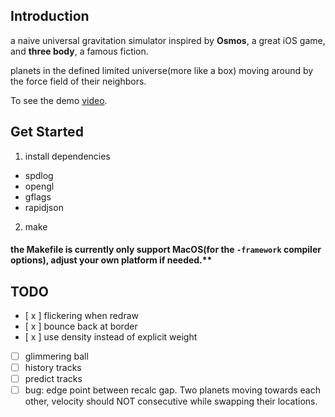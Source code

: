 ## Introduction
a naive universal gravitation simulator inspired by **Osmos**, a great iOS game, and **three body**, a famous fiction.

planets in the defined limited universe(more like a box) moving around by the force field of their neighbors.

To see the demo [video](res/demo.mov).
## Get Started
1. install dependencies

 - spdlog
 - opengl
 - gflags
 - rapidjson

2. make

#### the Makefile is currently only support MacOS(for the `-framework` compiler options), adjust your own platform if needed.**

## TODO

- [ x ] flickering when redraw
- [ x ] bounce back at border
- [ x ] use density instead of explicit weight
- [  ] glimmering ball
- [  ] history tracks
- [  ] predict tracks
- [ ] bug: edge point between recalc gap. Two planets moving towards each other, velocity should NOT consecutive while swapping their locations.
